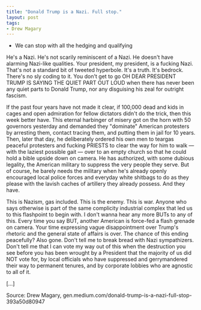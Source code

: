 ```yaml
---
title: "Donald Trump is a Nazi. Full stop."
layout: post
tags:
- Drew Magary
---
```


- We can stop with all the hedging and qualifying

He's a Nazi. He's not scarily reminiscent of a Nazi. He doesn't have alarming Nazi-like qualities. Your president, my president, is a fucking Nazi. That's not a standard bit of tweeted hyperbole. It's a truth. It's bedrock. There's no sly coding to it. You don't get to go OH DEAR PRESIDENT TRUMP IS SAYING THE QUIET PART OUT LOUD when there has never been any quiet parts to Donald Trump, nor any disguising his zeal for outright fascism.

If the past four years have not made it clear, if 100,000 dead and kids in cages and open admiration for fellow dictators didn't do the trick, then this week better have. This eternal harbinger of misery got on the horn with 50 governors yesterday and demanded they "dominate" American protesters by arresting them, contact tracing them, and putting them in jail for 10 years. Then, later that day, he deliberately ordered his own men to teargas peaceful protesters and fucking PRIESTS to clear the way for him to walk — with the laziest possible gait — over to an empty church so that he could hold a bible upside down on camera. He has authorized, with some dubious legality, the American military to suppress the very people they serve. But of course, he barely needs the military when he's already openly encouraged local police forces and everyday white shitbags to do as they please with the lavish caches of artillery they already possess. And they have.

This is Nazism, gas included. This is the enemy. This is war. Anyone who says otherwise is part of the same complicity industrial complex that led us to this flashpoint to begin with. I don't wanna hear any more BUTs to any of this. Every time you say BUT, another American is force-fed a flash grenade on camera. Your time expressing vague disappointment over Trump's rhetoric and the general state of affairs is over. The chance of this ending peacefully? Also gone. Don't tell me to break bread with Nazi sympathizers. Don't tell me that I can vote my way out of this when the destruction you see before you has been wrought by a President that the majority of us did NOT vote for, by local officials who have suppressed and gerrymandered their way to permanent tenures, and by corporate lobbies who are agnostic to all of it.

[…]

Source: Drew Magary, gen.medium.com/donald-trump-is-a-nazi-full-stop-393a50d80947
